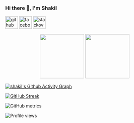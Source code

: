### Hi there 👋, I'm Shakil

[<img src='https://cdn.jsdelivr.net/npm/simple-icons@3.0.1/icons/github.svg' alt='github' height='40'>](https://github.com/shakilahmed14133)  [<img src='https://cdn.jsdelivr.net/npm/simple-icons@3.0.1/icons/facebook.svg' alt='facebook' height='40'>](https://www.facebook.com/profile.php?id=100018900671151)  [<img src='https://cdn.jsdelivr.net/npm/simple-icons@3.0.1/icons/stackoverflow.svg' alt='stackoverflow' height='40'>](https://stackoverflow.com/users/17947102)  

<p align=center>
 <img height="140px"  src="https://github-readme-stats.vercel.app/api?username=shakilahmed14133&show_icons=true&hide_title=true&hide_border=true&theme=tokyonight&count_private=true" />
  <img height="140px"  src="https://github-readme-stats.vercel.app/api/top-langs/?username=shakilahmed14133&layout=compact&hide_title=true&hide_border=true&theme=tokyonight&count_private=true" />
  </p>

[![shakil's Github Activity Graph](https://activity-graph.herokuapp.com/graph?username=shakilahmed14133&theme=react-dark&hide_border=true&area=true)](https://git.io/shakilahmed14133)

<!--  CONTRIBUTION AND STREAK BLOCK -->
 [![GitHub Streak](https://github-readme-streak-stats.herokuapp.com/?user=shakilahmed14133&currStreakNum=2FD3EB&fire=pink&sideLabels=F00&theme=nightowl)](https://git.io/streak-stats)     
<!--  Metrics Bar -->
![GitHub metrics](https://metrics.lecoq.io/shakilahmed14133)
<!--  Profile Views -->
![Profile views](https://gpvc.arturio.dev/shakilahmed14133)  
